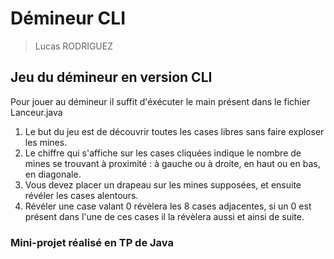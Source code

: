 # Démineur CLI
> Lucas RODRIGUEZ
## Jeu du démineur en version CLI

Pour jouer au démineur il suffit d'éxécuter le main présent dans le fichier Lanceur.java

1. Le but du jeu est de découvrir toutes les cases libres sans faire exploser les mines.
2. Le chiffre qui s'affiche sur les cases cliquées indique le nombre de mines se trouvant à proximité : à gauche ou à droite, en haut ou en bas, en diagonale.
3. Vous devez placer un drapeau sur les mines supposées, et ensuite révéler les cases alentours.
4. Révéler une case valant 0 révèlera les 8 cases adjacentes, si un 0 est présent dans l'une de ces cases il la révèlera aussi et ainsi de suite.

### Mini-projet réalisé en TP de Java
